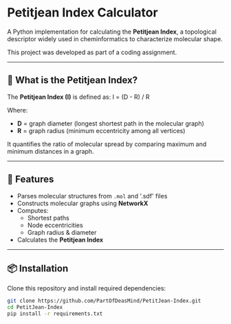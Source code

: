 # Petitjean Index Calculator

A Python implementation for calculating the **Petitjean Index**, a topological descriptor widely used in cheminformatics to characterize molecular shape.  

This project was developed as part of a coding assignment.

---

## 📖 What is the Petitjean Index?
The **Petitjean Index (I)** is defined as:
I = (D - R) / R

Where:
- **D** = graph diameter (longest shortest path in the molecular graph)  
- **R** = graph radius (minimum eccentricity among all vertices)  

It quantifies the ratio of molecular spread by comparing maximum and minimum distances in a graph.

---

## 🚀 Features
- Parses molecular structures from `.mol` and '.sdf' files  
- Constructs molecular graphs using **NetworkX**  
- Computes:
  - Shortest paths  
  - Node eccentricities  
  - Graph radius & diameter  
- Calculates the **Petitjean Index**

---

## 📦 Installation
Clone this repository and install required dependencies:

```bash
git clone https://github.com/PartOfDeasMind/PetitJean-Index.git
cd PetitJean-Index
pip install -r requirements.txt
```
